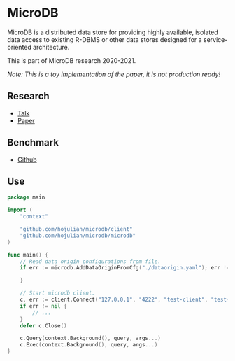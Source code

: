 # MicroDB

MicroDB is a distributed data store for providing highly available, isolated data access to existing R-DBMS or other data stores designed for a service-oriented architecture.

This is part of MicroDB research 2020-2021.

*Note: This is a toy implementation of the paper, it is not production ready!*

## Research

- [Talk](https://youtu.be/vE_--8faZkE)
- [Paper](.)

## Benchmark

- [Github](https://github.com/hojulian/mdb-bench)

## Use

```go
package main

import (
    "context"

    "github.com/hojulian/microdb/client"
    "github.com/hojulian/microdb/microdb"
)

func main() {
    // Read data origin configurations from file.
    if err := microdb.AddDataOriginFromCfg("./dataorigin.yaml"); err != nil {

    }

    // Start microdb client.
    c, err := client.Connect("127.0.0.1", "4222", "test-client", "test-cluster", "test_table")
    if err != nil {
        // ...
    }
    defer c.Close()

    c.Query(context.Background(), query, args...)
    c.Exec(context.Background(), query, args...)
}
```
